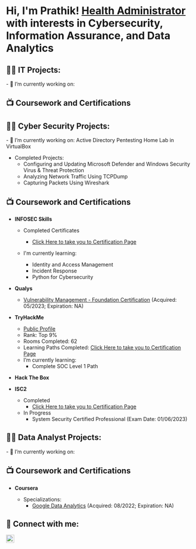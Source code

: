 <h1>Hi, I'm Prathik! <a href="https://www.linkedin.com/in/prathik-h-698568178/">Health Administrator</a> with interests in Cybersecurity, Information Assurance, and Data Analytics  

<h2>👨‍💻 IT Projects:</h2>
- 🔭 I’m currently working on:
  
<h2>📺 Coursework and Certifications</h2> 

<h2>👨‍💻 Cyber Security Projects:</h2>
- 🔭 I’m currently working on: Active Directory Pentesting Home Lab in VirtualBox


- Completed Projects:
  - Configuring and Updating Microsoft Defender and Windows Security Virus & Threat Protection
  - Analyzing Network Traffic Using TCPDump
  - Capturing Packets Using Wireshark

<h2>📺 Coursework and Certifications</h2>

- <b>INFOSEC Skills</b>
  - Completed Certificates
    - [Click Here to take you to Certification Page](https://github.com/prathari02/INFOSEC-LLC-Certificates/blob/c7e384d6325603260e6e56c057bae269dac781a1/README.md) 
       
  - I'm currently learning:
    - Identity and Access Management
    - Incident Response
    - Python for Cybersecurity
  
- <b>Qualys</b>
  - [Vulnerability Management - Foundation Certification](https://github.com/prathari02/Cybersecurity-Certifications/blob/3fb1197ec79a434cc0f919781b7684c539f9735c/%5BQualys%5D%20Vulnerability%20Management%20-%20Foundation%20Certification.pdf) (Acquired: 05/2023; Expiration: NA)
  
- <b>TryHackMe</b>
  - [Public Profile]
  
  [Public Profile]: https://tryhackme.com/p/Bence.Simalia
  
  - Rank: Top 9%
  - Rooms Completed: 62
  - Learning Paths Completed: [Click Here to take you to Certification Page](https://github.com/prathari02/TryHackMe-Certificates/blob/eac006bf059cf6b91982f55c917d576bde5cd3f8/README.md)
  - I’m currently learning:
    - Complete SOC Level 1 Path
   
- <b>Hack The Box</b>

 - <b>ISC2</b>
   - Completed
     - [Click Here to take you to Certification Page](https://github.com/prathari02/ISC2-Certifications/blob/80ceb1d34959bccc9a4436771c1a0bd30eea7eac/README.md)
   - In Progress
      - System Security Certified Professional (Exam Date: 01/06/2023)
  
  [Certified in Cybersecurity]: https://www.credly.com/badges/e1afddaa-54ba-4ac9-b76b-a34f6822e5ac/linked_in_profile
  
  
<h2>👨‍💻 Data Analyst Projects:</h2>
- 🔭 I’m currently working on:

<h2>📺 Coursework and Certifications</h2>

- <b>Coursera</b>
  - Specializations:
    - [Google Data Analytics] (Acquired: 08/2022; Expiration: NA)
  
  [Google Data Analytics]: https://coursera.org/verify/professional-cert/6Z48S7SH8RPU

<h2> 🤳 Connect with me:</h2>

[<img align="left" alt="JoshMadakor | LinkedIn" width="22px" src="https://cdn.jsdelivr.net/npm/simple-icons@v3/icons/linkedin.svg" />][linkedin]


[linkedin]: https://www.linkedin.com/in/prathik-h-698568178/

<!--
**joshmadakor1/joshmadakor1** is a ✨ _special_ ✨ repository because its `README.md` (this file) appears on your GitHub profile.

Here are some ideas to get you started:

- 🔭 I’m currently working on ...
- 🌱 I’m currently learning ...
- 👯 I’m looking to collaborate on ...
- 🤔 I’m looking for help with ...
- 💬 Ask me about ...
- 📫 How to reach me: ...
- 😄 Pronouns: ...
- ⚡ Fun fact: ...
-->
